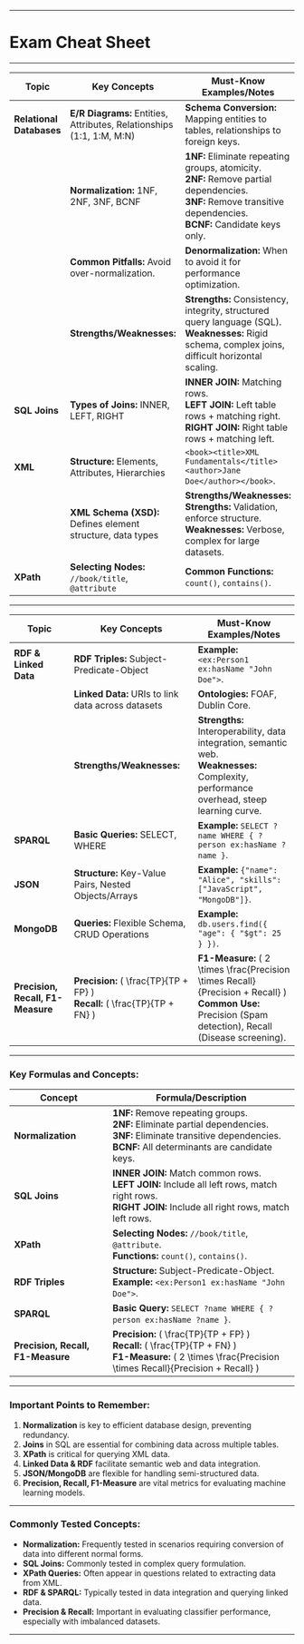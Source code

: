 
---

# Exam Cheat Sheet

---

| **Topic**                      | **Key Concepts**                                                                                          | **Must-Know Examples/Notes**                                                                                       |
|--------------------------------|------------------------------------------------------------------------------------------------------------|---------------------------------------------------------------------------------------------------------------------|
| **Relational Databases**       | **E/R Diagrams:** Entities, Attributes, Relationships (1:1, 1:M, M:N)                                      | **Schema Conversion:** Mapping entities to tables, relationships to foreign keys.                                   |
|                                | **Normalization:** 1NF, 2NF, 3NF, BCNF                                                                     | **1NF:** Eliminate repeating groups, atomicity.<br>**2NF:** Remove partial dependencies.<br>**3NF:** Remove transitive dependencies.<br>**BCNF:** Candidate keys only. |
|                                | **Common Pitfalls:** Avoid over-normalization.                                                             | **Denormalization:** When to avoid it for performance optimization.                                                 |
|                                | **Strengths/Weaknesses:**                                                                                  | **Strengths:** Consistency, integrity, structured query language (SQL).<br>**Weaknesses:** Rigid schema, complex joins, difficult horizontal scaling. |
| **SQL Joins**                  | **Types of Joins:** INNER, LEFT, RIGHT                                                                      | **INNER JOIN:** Matching rows.<br>**LEFT JOIN:** Left table rows + matching right.<br>**RIGHT JOIN:** Right table rows + matching left. |
| **XML**                        | **Structure:** Elements, Attributes, Hierarchies                                                           | `<book><title>XML Fundamentals</title><author>Jane Doe</author></book>`.                                            |
|                                | **XML Schema (XSD):** Defines element structure, data types                                                | **Strengths/Weaknesses:**<br>**Strengths:** Validation, enforce structure.<br>**Weaknesses:** Verbose, complex for large datasets.              |
| **XPath**                      | **Selecting Nodes:** `//book/title`, `@attribute`                                                         | **Common Functions:** `count()`, `contains()`.                                                                      |

---

| **Topic**                      | **Key Concepts**                                                                                          | **Must-Know Examples/Notes**                                                                                       |
|--------------------------------|------------------------------------------------------------------------------------------------------------|---------------------------------------------------------------------------------------------------------------------|
| **RDF & Linked Data**          | **RDF Triples:** Subject-Predicate-Object                                                                   | **Example:** `<ex:Person1 ex:hasName "John Doe">`.                                                                  |
|                                | **Linked Data:** URIs to link data across datasets                                                         | **Ontologies:** FOAF, Dublin Core.                                                                                  |
|                                | **Strengths/Weaknesses:**                                                                                  | **Strengths:** Interoperability, data integration, semantic web.<br>**Weaknesses:** Complexity, performance overhead, steep learning curve. |
| **SPARQL**                     | **Basic Queries:** SELECT, WHERE                                                                           | **Example:** `SELECT ?name WHERE { ?person ex:hasName ?name }`.                                                     |
| **JSON**                       | **Structure:** Key-Value Pairs, Nested Objects/Arrays                                                      | **Example:** `{"name": "Alice", "skills": ["JavaScript", "MongoDB"]}`.                                              |
| **MongoDB**                    | **Queries:** Flexible Schema, CRUD Operations                                                              | **Example:** `db.users.find({ "age": { "$gt": 25 } })`.                                                             |
| **Precision, Recall, F1-Measure** | **Precision:** \( \frac{TP}{TP + FP} \)<br>**Recall:** \( \frac{TP}{TP + FN} \)                                  | **F1-Measure:** \( 2 \times \frac{Precision \times Recall}{Precision + Recall} \)<br>**Common Use:** Precision (Spam detection), Recall (Disease screening). |

---

### **Key Formulas and Concepts:**
| **Concept**                      | **Formula/Description**                                                                                     |
|----------------------------------|-------------------------------------------------------------------------------------------------------------|
| **Normalization**                | **1NF:** Remove repeating groups.<br>**2NF:** Eliminate partial dependencies.<br>**3NF:** Eliminate transitive dependencies.<br>**BCNF:** All determinants are candidate keys. |
| **SQL Joins**                    | **INNER JOIN:** Match common rows.<br>**LEFT JOIN:** Include all left rows, match right rows.<br>**RIGHT JOIN:** Include all right rows, match left rows. |
| **XPath**                        | **Selecting Nodes:** `//book/title`, `@attribute`.<br>**Functions:** `count()`, `contains()`.               |
| **RDF Triples**                  | **Structure:** Subject-Predicate-Object.<br>**Example:** `<ex:Person1 ex:hasName "John Doe">`.              |
| **SPARQL**                       | **Basic Query:** `SELECT ?name WHERE { ?person ex:hasName ?name }`.                                          |
| **Precision, Recall, F1-Measure** | **Precision:** \( \frac{TP}{TP + FP} \)<br>**Recall:** \( \frac{TP}{TP + FN} \)<br>**F1-Measure:** \( 2 \times \frac{Precision \times Recall}{Precision + Recall} \) |

---

### **Important Points to Remember:**
1. **Normalization** is key to efficient database design, preventing redundancy.
2. **Joins** in SQL are essential for combining data across multiple tables.
3. **XPath** is critical for querying XML data.
4. **Linked Data & RDF** facilitate semantic web and data integration.
5. **JSON/MongoDB** are flexible for handling semi-structured data.
6. **Precision, Recall, F1-Measure** are vital metrics for evaluating machine learning models.

---

### **Commonly Tested Concepts:**
- **Normalization:** Frequently tested in scenarios requiring conversion of data into different normal forms.
- **SQL Joins:** Commonly tested in complex query formulation.
- **XPath Queries:** Often appear in questions related to extracting data from XML.
- **RDF & SPARQL:** Typically tested in data integration and querying linked data.
- **Precision & Recall:** Important in evaluating classifier performance, especially with imbalanced datasets.

---
